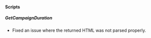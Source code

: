 
#### Scripts
##### GetCampaignDuration
- Fixed an issue where the returned HTML was not parsed properly.
